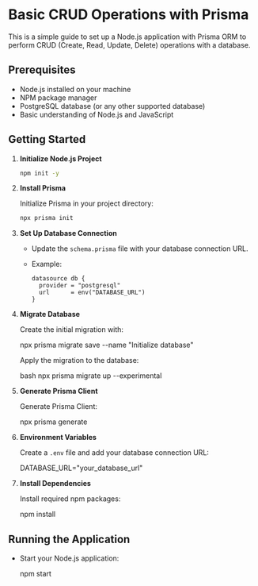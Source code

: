 # Basic CRUD Operations with Prisma

This is a simple guide to set up a Node.js application with Prisma ORM to perform CRUD (Create, Read, Update, Delete) operations with a database.

## Prerequisites

- Node.js installed on your machine
- NPM package manager
- PostgreSQL database (or any other supported database)
- Basic understanding of Node.js and JavaScript

## Getting Started

1. **Initialize Node.js Project**

   ```bash
   npm init -y
   ```

2. **Install Prisma**

   Initialize Prisma in your project directory:

   ```bash
   npx prisma init
   ```

3. **Set Up Database Connection**

   - Update the `schema.prisma` file with your database connection URL.
   - Example:

     ```prisma
     datasource db {
       provider = "postgresql"
       url      = env("DATABASE_URL")
     }

     ```

4. **Migrate Database**

   Create the initial migration with:

   npx prisma migrate save --name "Initialize database"

   Apply the migration to the database:

   bash
   npx prisma migrate up --experimental

5. **Generate Prisma Client**

   Generate Prisma Client:

   npx prisma generate

6. **Environment Variables**

   Create a `.env` file and add your database connection URL:

   DATABASE_URL="your_database_url"

7. **Install Dependencies**

   Install required npm packages:

   npm install

## Running the Application

- Start your Node.js application:

  npm start
